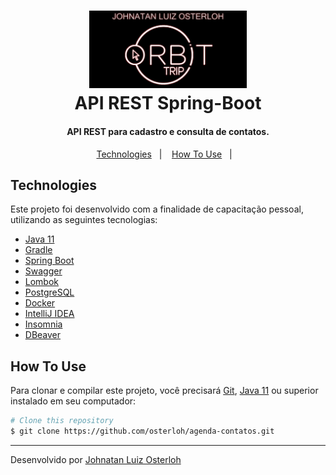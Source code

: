 <h1 align="center">
    <img alt="Orbit Trip" src="./assets/banner.jpg" width="50%"/>
    <br>
    API REST Spring-Boot
</h1>

<h4 align="center">
  API REST para cadastro e consulta de contatos.
</h4>

<p align="center">
  <a href="#technologies">Technologies</a>&nbsp;&nbsp;&nbsp;|&nbsp;&nbsp;&nbsp;
  <a href="#how-to-use">How To Use</a>&nbsp;&nbsp;&nbsp;|&nbsp;&nbsp;&nbsp;
</p>

## Technologies

Este projeto foi desenvolvido com a finalidade de capacitação pessoal, utilizando as seguintes tecnologias:

-  [Java 11](https://www.oracle.com/java/technologies/javase-jdk11-downloads.html)
-  [Gradle](https://gradle.org/)
-  [Spring Boot](https://spring.io/projects/spring-boot)
-  [Swagger](https://swagger.io/)
-  [Lombok](https://projectlombok.org/)
-  [PostgreSQL](https://www.postgresql.org/)
-  [Docker](https://www.docker.com/)
-  [IntelliJ IDEA](https://www.jetbrains.com/pt-br/idea/)
-  [Insomnia](https://insomnia.rest/download/)
-  [DBeaver](https://dbeaver.io/)

## How To Use

Para clonar e compilar este projeto, você precisará [Git](https://git-scm.com), 
[Java 11](https://www.oracle.com/java/technologies/javase-jdk11-downloads.html) ou superior instalado em seu 
computador:

```bash
# Clone this repository
$ git clone https://github.com/osterloh/agenda-contatos.git
```

---

Desenvolvido por [Johnatan Luiz Osterloh](https://www.linkedin.com/in/johnatanosterloh/)